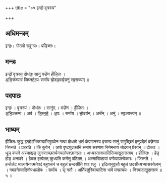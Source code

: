 +++
title = "०५ इन्द्रो वृत्रस्य"

+++
## अधिमन्त्रम्
इन्द्रः। गोतमो राहूगणः। पङ्क्तिः।

## मन्त्रः
इन्द्रो॑ वृ॒त्रस्य॒ दोध॑तः॒ सानुं॒ वज्रे॑ण हीळि॒तः ।  
अ॒भि॒क्रम्याव॑ जिघ्नते॒ऽपः सर्मा॑य चो॒दय॒न्नर्च॒न्ननु॑ स्व॒राज्य॑म् ॥

## पदपाठः
इन्द्रः॑ । वृ॒त्रस्य॑ । दोध॑तः । सानु॑म् । वज्रे॑ण । ही॒ळि॒तः ।  
अ॒भि॒ऽक्रम्य॑ । अव॑ । जि॒घ्न॒ते॒ । अ॒पः । सर्मा॑य । चो॒दय॑न् । अर्च॑न् । अनु॑ । स्व॒ऽराज्य॑म् ॥

## भाष्यम्
हीळितः क्रुद्ध इन्द्रोऽभिक्रम्याभिमुख्येन गत्वा दोधतो भृशं कंपमानस्य वृत्रस्य सानुं समुच्छ्रितं हनुप्रदेशं वज्रेणाव जिघ्नते । प्रहरति । किं कुर्वन् । अपो वृष्ट्युदकानि सर्माय सरणाय निर्गमनाय चोदयन् प्रेरयन् ॥ दोधतः । धूञ् कंपने अस्माद्यङ् लुगन्ताच्छतर्यन्त्यलोपश्छान्दसः । अभ्यस्तानामादिरित्याद्युदात्तत्वम् । हीळितः । हेडृ होडृ अनादरे । हेळत इत्येतत् क्रुध्यति कर्मसु पठितम् । अस्मान्निष्ठायां वर्णव्यापत्त्येकारः । जिघ्नते । हन्तेर्लट व्यत्ययेनात्मनेपदं बहुवचनं च बहुलं छन्दसीति शपः श्लुः । इदित्यनुवृत्तौ बहुलं छदसीत्यभ्यासस्येत्वम् । गमहनेत्यादिनोपधालोपः । सर्माय । सृ गतौ । अर्तिस्तुस्वित्यादिना भावे मन्प्रत्ययः । नित्त्वादाद्युदात्तत्वं ॥ ५ ॥